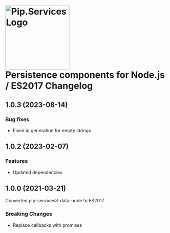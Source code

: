 # <img src="https://uploads-ssl.webflow.com/5ea5d3315186cf5ec60c3ee4/5edf1c94ce4c859f2b188094_logo.svg" alt="Pip.Services Logo" width="200"> <br/> Persistence components for Node.js / ES2017 Changelog

## <a name="1.0.3"></a> 1.0.3 (2023-08-14)

### Bug fixes
- Fixed id generation for empty strings

## <a name="1.0.2"></a> 1.0.2 (2023-02-07)

### Features
* Updated dependencies

## <a name="1.0.0"></a> 1.0.0 (2021-03-21)

Converted pip-services3-data-node to ES2017

### Breaking Changes
* Replace callbacks with promises
